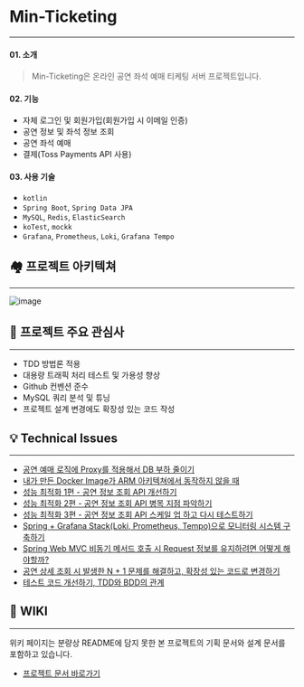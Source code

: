 # Min-Ticketing

---

#### 01. 소개

> Min-Ticketing은 온라인 공연 좌석 예매 티케팅 서버 프로젝트입니다.

#### 02. 기능

- 자체 로그인 및 회원가입(회원가입 시 이메일 인증)
- 공연 정보 및 좌석 정보 조회
- 공연 좌석 예매
- 결제(Toss Payments API 사용)

#### 03. 사용 기술

- `kotlin`
- `Spring Boot`, `Spring Data JPA`
- `MySQL`, `Redis`, `ElasticSearch`
- `koTest`, `mockk`
- `Grafana`, `Prometheus`, `Loki`, `Grafana Tempo`

## 🏘️ 프로젝트 아키텍쳐

---
![image](https://github.com/user-attachments/assets/caf4e5d0-ed0e-40e6-800e-50636f3e530f)



## 🤔 프로젝트 주요 관심사

---

- TDD 방법론 적용
- 대용량 트래픽 처리 테스트 및 가용성 향상
- Github 컨벤션 준수
- MySQL 쿼리 분석 및 튜닝
- 프로젝트 설계 변경에도 확장성 있는 코드 작성

## 💡 Technical Issues

---
- [공연 예매 로직에 Proxy를 적용해서 DB 부하 줄이기](https://www.notion.so/Proxy-DB-127fc957389c80f392e4daac72e3f6f0?pvs=4)
- [내가 만든 Docker Image가 ARM 아키텍쳐에서 동작하지 않을 때](https://www.notion.so/Docker-Image-ARM-124fc957389c80559eeadd7a86764277?pvs=4)
- [성능 최적화 1편 - 공연 정보 조회 API 개선하기](https://www.notion.so/API-11cfc957389c805aa7f9e0a4d0c1480b?pvs=4)
- [성능 최적화 2편 - 공연 정보 조회 API 병목 지점 파악하기](https://www.notion.so/API-123fc957389c80c28f8de0335e8d59f4?pvs=4)
- [성능 최적화 3편 - 공연 정보 조회 API 스케일 업 하고 다시 테스트하기](https://www.notion.so/API-124fc957389c80d59024dcf742b9e890?pvs=4)
- [Spring + Grafana Stack(Loki, Prometheus, Tempo)으로 모니터링 시스템 구축하기](https://flannel-dill-7dc.notion.site/Spring-Loki-Grafana-110fc957389c80d69bc5d33a9b5c2618?pvs=4)
- [Spring Web MVC 비동기 메서드 호출 시 Request 정보를 유지하려면 어떻게 해야할까?](https://flannel-dill-7dc.notion.site/Request-10dfc957389c809ea4f0da9566ab90ba?pvs=4)
- [공연 상세 조회 시 발생한 N + 1 문제를 해결하고, 확장성 있는 코드로 변경하기](https://flannel-dill-7dc.notion.site/N-1-ad7f7737e89e4ffba6866650f7925de6?pvs=4)
- [테스트 코드 개선하기, TDD와 BDD의 관계](https://flannel-dill-7dc.notion.site/0d997311ea344437b6cae3cb63487d76?pvs=4)
## 📖 WIKI

---

위키 페이지는 분량상 README에 담지 못한 본 프로젝트의 기획 문서와 설계 문서를 포함하고 있습니다.

- [프로젝트 문서 바로가기](https://github.com/f-lab-edu/min-ticketing/wiki)

